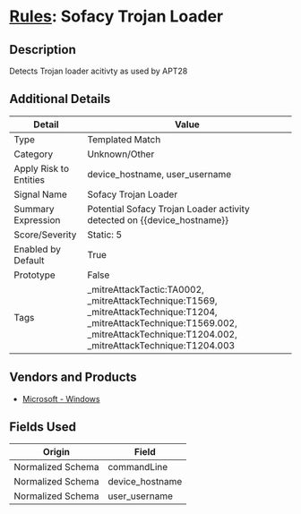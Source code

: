 # [Rules](README.md): Sofacy Trojan Loader

## Description
Detects Trojan loader acitivty as used by APT28

## Additional Details
|Detail|Value|
|----|----|
|Type|Templated Match|
|Category|Unknown/Other|
|Apply Risk to Entities|device_hostname, user_username|
|Signal Name|Sofacy Trojan Loader|
|Summary Expression|Potential Sofacy Trojan Loader activity detected on {{device_hostname}}|
|Score/Severity|Static: 5|
|Enabled by Default|True|
|Prototype|False|
|Tags|_mitreAttackTactic:TA0002, _mitreAttackTechnique:T1569, _mitreAttackTechnique:T1204, _mitreAttackTechnique:T1569.002, _mitreAttackTechnique:T1204.002, _mitreAttackTechnique:T1204.003|
## Vendors and Products
- [Microsoft - Windows](../products/1ff7546c-cb36-4a24-87f7-89d2cecc5761.md)


## Fields Used

|Origin|Field|
|----|----|
|Normalized Schema|commandLine|
|Normalized Schema|device_hostname|
|Normalized Schema|user_username|


